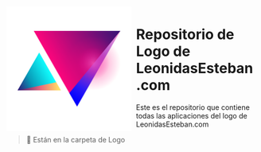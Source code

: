 <center><img src="Logo/LeonidasEsteban-destello-envolvente-cuadrada.png"
     alt="LeonidasEsteban"
     style="float: left; margin-right: 10px; width: 250px; height: 250px;" /></center>

# Repositorio de Logo de LeonidasEsteban.com

Este es el repositorio que contiene todas las aplicaciones del logo de LeonidasEsteban.com

> :star2: Están en la carpeta de Logo
